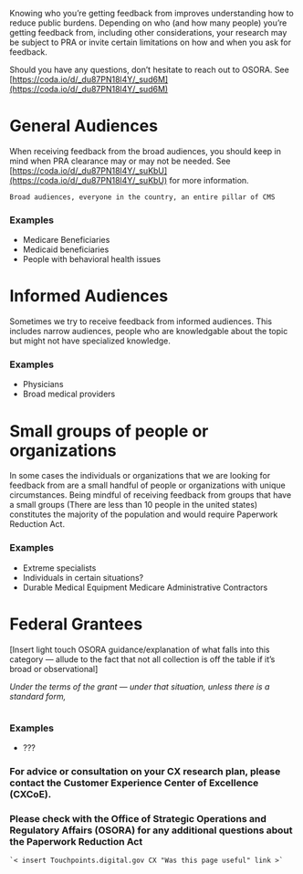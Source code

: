 Knowing who you’re getting feedback from improves understanding how to reduce public burdens.  Depending on who (and how many people) you’re getting feedback from, including other considerations, your research may be subject to PRA or invite certain limitations on how and when you ask for feedback. 

Should you have any questions, don’t hesitate to reach out to OSORA. See [https://coda.io/d/_du87PN18l4Y/_sud6M](https://coda.io/d/_du87PN18l4Y/_sud6M)

# General Audiences

When receiving feedback from the broad audiences, you should keep in mind when PRA clearance may or may not be needed. See [https://coda.io/d/_du87PN18l4Y/_suKbU](https://coda.io/d/_du87PN18l4Y/_suKbU) for more information. 

```
Broad audiences, everyone in the country, an entire pillar of CMS 
```

### Examples

- Medicare Beneficiaries
- Medicaid beneficiaries
- People with behavioral health issues

# Informed Audiences

Sometimes we try to receive feedback from informed audiences. This includes narrow audiences, people who are knowledgable about the topic but might not have specialized knowledge.

### Examples

- Physicians
- Broad medical providers

# Small groups of people or organizations

In some cases the individuals or organizations that we are looking for feedback from are a small handful of people or organizations with unique circumstances. Being mindful of receiving feedback from groups that have a small groups (There are less than 10 people in the united states) constitutes the majority of the population and would require Paperwork Reduction Act.

### Examples

- Extreme specialists
- Individuals in certain situations?
- Durable Medical Equipment Medicare Administrative Contractors

# Federal Grantees

[Insert light touch OSORA guidance/explanation of what falls into this category — allude to the fact that not all collection is off the table if it’s broad or observational]

*Under the terms of the grant — under that situation, unless there is a standard form,*

```

```

### Examples

- ???





### For advice or consultation on your CX research plan,  please contact the Customer Experience Center of Excellence (CXCoE). 



### Please check with the Office of Strategic Operations and Regulatory Affairs (OSORA) for any additional questions about the Paperwork Reduction Act

```
`< insert Touchpoints.digital.gov CX "Was this page useful" link >`
```

